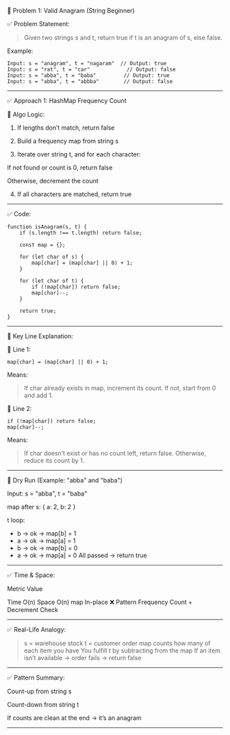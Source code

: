 🔡 Problem 1: Valid Anagram (String Beginner)

✅ Problem Statement:

> Given two strings s and t, return true if t is an anagram of s, else false.



Example:
```
Input: s = "anagram", t = "nagaram"  // Output: true
Input: s = "rat", t = "car"            // Output: false
Input: s = "abba", t = "baba"         // Output: true
Input: s = "abba", t = "abbba"        // Output: false
```

---

✅ Approach 1: HashMap Frequency Count

🔹 Algo Logic:

1. If lengths don’t match, return false


2. Build a frequency map from string s


3. Iterate over string t, and for each character:

If not found or count is 0, return false

Otherwise, decrement the count



4. If all characters are matched, return true




---

✅ Code:
```
function isAnagram(s, t) {
    if (s.length !== t.length) return false;

    const map = {};

    for (let char of s) {
        map[char] = (map[char] || 0) + 1;
    }

    for (let char of t) {
        if (!map[char]) return false;
        map[char]--;
    }

    return true;
}
```

---

🧠 Key Line Explanation:

🔸 Line 1:
```
map[char] = (map[char] || 0) + 1;
```
Means:

> If char already exists in map, increment its count. If not, start from 0 and add 1.



🔸 Line 2:
```
if (!map[char]) return false;
map[char]--;
```
Means:

> If char doesn’t exist or has no count left, return false. Otherwise, reduce its count by 1.




---

🧪 Dry Run (Example: "abba" and "baba")

Input: s = "abba", t = "baba"

map after s: { a: 2, b: 2 }

t loop:
- b → ok → map[b] = 1
- a → ok → map[a] = 1
- b → ok → map[b] = 0
- a → ok → map[a] = 0
All passed → return true


---

✅ Time & Space:

Metric	Value

Time	O(n)
Space	O(n) map
In-place	❌
Pattern	Frequency Count + Decrement Check



---

✅ Real-Life Analogy:

> s = warehouse stock t = customer order map counts how many of each item you have You fulfill t by subtracting from the map If an item isn’t available → order fails → return false




---

✅ Pattern Summary:

Count-up from string s

Count-down from string t

If counts are clean at the end → it’s an anagram



---
